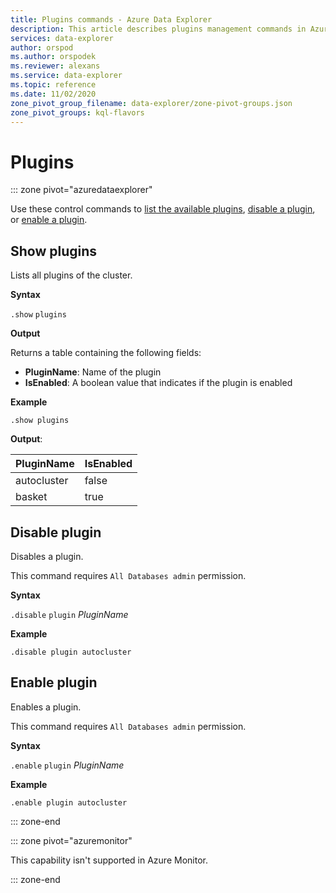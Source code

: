 ```yaml
---
title: Plugins commands - Azure Data Explorer
description: This article describes plugins management commands in Azure Data Explorer.
services: data-explorer
author: orspod
ms.author: orspodek
ms.reviewer: alexans
ms.service: data-explorer
ms.topic: reference
ms.date: 11/02/2020
zone_pivot_group_filename: data-explorer/zone-pivot-groups.json
zone_pivot_groups: kql-flavors
---
```


# Plugins

::: zone pivot="azuredataexplorer"

Use these control commands to [list the available plugins](#show-plugins), [disable a plugin](#disable-plugin), or [enable a plugin](#enable-plugin).

## Show plugins

Lists all plugins of the cluster.

**Syntax**

`.show` `plugins`

**Output**

Returns a table containing the following fields:
* **PluginName**: Name of the plugin
* **IsEnabled**: A boolean value that indicates if the plugin is enabled

**Example**

<!-- csl -->
```kusto
.show plugins
``` 

**Output**:

| PluginName | IsEnabled |
|---|---|
| autocluster | false |
| basket      | true  |

## Disable plugin

Disables a plugin.

This command requires `All Databases admin` permission.

**Syntax**

`.disable` `plugin` *PluginName*

**Example**
 
<!-- csl -->
```kusto
.disable plugin autocluster
``` 

## Enable plugin

Enables a plugin.

This command requires `All Databases admin` permission.

**Syntax**

`.enable` `plugin` *PluginName*

**Example**

<!-- csl -->
```kusto
.enable plugin autocluster
``` 

::: zone-end

::: zone pivot="azuremonitor"

This capability isn't supported in Azure Monitor.

::: zone-end